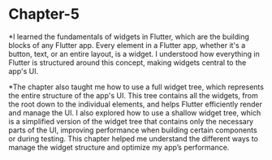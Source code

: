 # Chapter-5
*I learned the fundamentals of widgets in Flutter, which are the building blocks of any Flutter app. Every element in a Flutter app, whether it's a button, text, or an entire layout, is a widget. I understood how everything in Flutter is structured around this concept, making widgets central to the app's UI.

*The chapter also taught me how to use a full widget tree, which represents the entire structure of the app's UI. This tree contains all the widgets, from the root down to the individual elements, and helps Flutter efficiently render and manage the UI. I also explored how to use a shallow widget tree, which is a simplified version of the widget tree that contains only the necessary parts of the UI, improving performance when building certain components or during testing. This chapter helped me understand the different ways to manage the widget structure and optimize my app’s performance.
